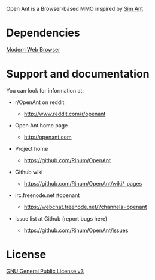Open Ant is a Browser-based MMO inspired by [Sim Ant][1]

# Dependencies

[Modern Web Browser][2]

# Support and documentation

You can look for information at:

* r/OpenAnt on reddit
    * <http://www.reddit.com/r/openant>

* Open Ant home page
    * <http://openant.com>

* Project home
    * <https://github.com/Rinum/OpenAnt>

* Github wiki
    * <https://github.com/Rinum/OpenAnt/wiki/_pages>

* irc.freenode.net #openant
    * <https://webchat.freenode.net/?channels=openant>

* Issue list at Github (report bugs here)
    * <https://github.com/Rinum/OpenAnt/issues>

# License

[GNU General Public License v3][6]

[1]: http://en.wikipedia.org/wiki/SimAnt
[2]: http://whatbrowser.org/
[6]: http://www.gnu.org/copyleft/gpl.html
